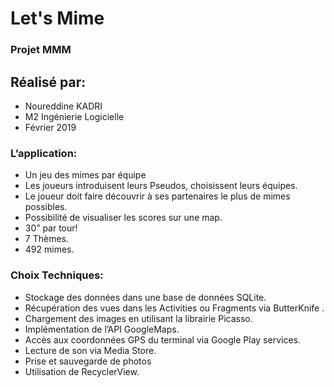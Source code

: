 # Let's Mime
### Projet MMM

## Réalisé par: 
* Noureddine KADRI
* M2 Ingénierie Logicielle
* Février 2019

### L’application:
* Un jeu des mimes par équipe
* Les joueurs introduisent leurs Pseudos, choisissent leurs équipes.
 * Le joueur doit faire découvrir à ses partenaires le plus de mimes possibles.
* Possibilité de visualiser les scores sur une map.
* 30” par tour!
* 7 Thèmes.
* 492 mimes.

### Choix Techniques: 
* Stockage des données dans une base de données SQLite.
* Récupération des vues dans les Activities ou Fragments via ButterKnife .
* Chargement des images en utilisant la librairie Picasso.
* Implémentation de l’API GoogleMaps.
* Accès aux coordonnées GPS du terminal via Google Play services.
* Lecture de son via Media Store.
* Prise et sauvegarde de photos
* Utilisation de RecyclerView.


